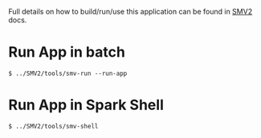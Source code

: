 
Full details on how to build/run/use this application can be found in [SMV2](https://github.com/ninjapapa/SMV2) docs.

# Run App in batch
```shell
$ ../SMV2/tools/smv-run --run-app
```

# Run App in Spark Shell
```shell
$ ../SMV2/tools/smv-shell
```
